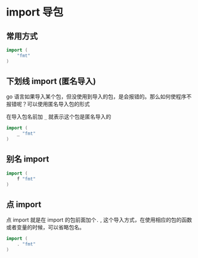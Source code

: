 # import 导包

## 常用方式

```go
import (
	"fmt"
)
```

## 下划线 import (匿名导入)

go 语言如果导入某个包，但没使用到导入的包，是会报错的。那么如何使程序不报错呢？可以使用匿名导入包的形式

在导入包名前加 `_` 就表示这个包是匿名导入的

```go
import (
	_ "fmt"
)
```

## 别名 import

```go
import (
	f "fmt"
)
```

## 点 import

点 import 就是在 import 的包前面加个`.` , 这个导入方式，在使用相应的包的函数或者变量的时候，可以省略包名。

```go
import (
	. "fmt"
)
```

